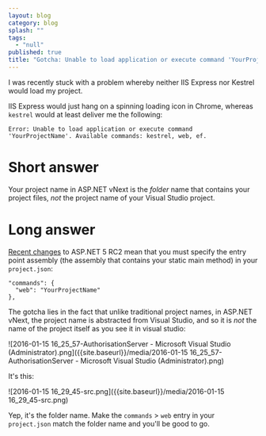 ```yaml
---
layout: blog
category: blog
splash: ""
tags: 
  - "null"
published: true
title: "Gotcha: Unable to load application or execute command 'YourProjectName'"
---
```



I was recently stuck with a problem whereby neither IIS Express nor Kestrel would load my project.

IIS Express would just hang on a spinning loading icon in Chrome, whereas `kestrel` would at least deliver me the following:

    Error: Unable to load application or execute command 'YourProjectName'. Available commands: kestrel, web, ef.

# Short answer
Your project name in ASP.NET vNext is the *folder* name that contains your project files, *not* the project name of your Visual Studio project.

# Long answer
[Recent changes](https://github.com/aspnet/Announcements/issues/131) to ASP.NET 5 RC2 mean that you must specify the entry point assembly (the assembly that contains your static main method) in your `project.json`:

    "commands": {
      "web": "YourProjectName"
    },
    
The gotcha lies in the fact that unlike traditional project names, in ASP.NET vNext, the project name is abstracted from Visual Studio, and so it is *not* the name of the project itself as you see it in visual studio:

![2016-01-15 16_25_57-AuthorisationServer - Microsoft Visual Studio (Administrator).png]({{site.baseurl}}/media/2016-01-15 16_25_57-AuthorisationServer - Microsoft Visual Studio (Administrator).png)

It's this:

![2016-01-15 16_29_45-src.png]({{site.baseurl}}/media/2016-01-15 16_29_45-src.png)

Yep, it's the folder name. Make the `commands` > `web` entry in your `project.json` match the folder name and you'll be good to go.
